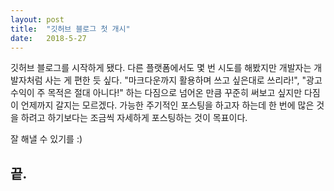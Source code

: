 ```yaml
---
layout: post
title:  "깃허브 블로그 첫 개시"
date:   2018-5-27
---
```


<p class="intro"><span class="dropcap">깃</span>허브 블로그를 시작하게 됐다. 다른 플랫폼에서도 몇 번 시도를 해봤지만 개발자는 개발자처럼 사는 게 편한 듯 싶다. "마크다운까지 활용하며 쓰고 싶은대로 쓰리라!", "광고 수익이 주 목적은 절대 아니다!" 하는 다짐으로 넘어온 만큼 꾸준히 써보고 싶지만 다짐이 언제까지 갈지는 모르겠다. 가능한 주기적인 포스팅을 하고자 하는데 한 번에 많은 것을 하려고 하기보다는 조금씩 자세하게 포스팅하는 것이 목표이다.</p>

잘 해낼 수 있기를 :)

<h2>끝.</h2>
